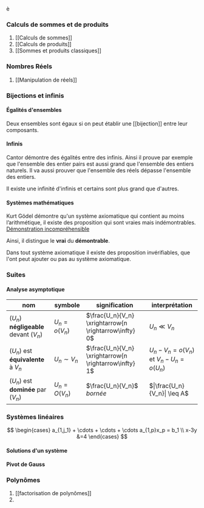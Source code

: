 è
### Calculs de sommes et de produits

1. [[Calculs de sommes]]
2. [[Calculs de produits]]
3. [[Sommes et produits classiques]]

### Nombres Réels

1. [[Manipulation de réels]]

### Bijections et infinis

#### Égalités d'ensembles

Deux ensembles sont égaux si on peut établir une [[bijection]] entre leur composants. 
#### Infinis

Cantor démontre des égalités entre des infinis. Ainsi il prouve  par exemple que l'ensemble des entier pairs est aussi grand que l'ensemble des entiers naturels. Il va aussi prouver que l'ensemble des réels dépasse l'ensemble des entiers.

Il existe une infinité d'infinis et certains sont plus grand que d'autres.

#### Systèmes mathématiques

Kurt Gödel démontre qu'un système axiomatique qui contient au moins l’arithmétique, il existe des proposition qui sont vraies mais indémontrables. [Démonstration incompréhensible](https://fr.wikipedia.org/wiki/Th%C3%A9or%C3%A8mes_d%27incompl%C3%A9tude_de_G%C3%B6del)


Ainsi, il distingue le **vrai** du **démontrable**.

Dans tout système axiomatique il existe des proposition invérifiables, que l'ont peut ajouter ou pas au système axiomatique. 

### Suites

#### Analyse asymptotique

| nom                                    | symbole          | signification                                          | interprétation                                       |
| -------------------------------------- | ---------------- | ------------------------------------------------------ | ---------------------------------------------------- |
| $(U_n)$ **négligeable** devant $(V_n)$ | $U_n = o(V_n)$   | $\frac{U_n}{V_n} \xrightarrow{n  \rightarrow\infty} 0$ | $U_n \ll V_n$                                        |
| $(U_n)$ est **équivalente** à $V_n$    | $U_n \sim V_{n}$ | $\frac{U_n}{V_n} \xrightarrow{n  \rightarrow\infty} 1$ | $U_n -V_{n} = o(V_n) \text{ et }V_n -U_{n} = o(U_n)$ |
| $(U_n)$ est **dominée** par $(V_n)$    | $U_n = O(V_n)$   | $\frac{U_n}{V_n}$ *bornée*                             | $\|\frac{U_n}{V_n}\| \leq A$                         |

### Systèmes linéaires

$$
\begin{cases}
a_{1,j_1}  + \cdots + \cdots + \cdots a_{1,p}x_p = b_1 \\
x-3y &=4
\end{cases}
$$

#### Solutions d'un système

#### Pivot de Gauss

### Polynômes

1. [[factorisation de polynômes]]
2. 